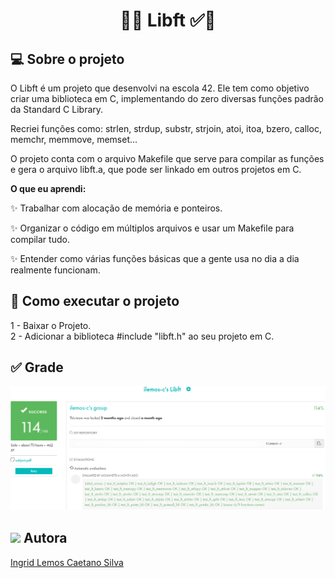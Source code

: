 <h1 align="center"> 
	  🚀✅ Libft ✅🚀
</h1>

## 💻 Sobre o projeto

O Libft é um projeto que desenvolvi na escola 42. Ele tem como objetivo criar uma biblioteca em C, implementando do zero diversas funções padrão da Standard C Library. 

Recriei funções como: strlen, strdup, substr, strjoin, atoi, itoa, bzero, calloc, memchr, memmove, memset...

O projeto conta com o arquivo Makefile que serve para compilar as funções e gera o arquivo libft.a, que pode ser linkado em outros projetos em C.

<strong>O que eu aprendi:</strong>

✨ Trabalhar com alocação de memória e ponteiros.

✨ Organizar o código em múltiplos arquivos e usar um Makefile para compilar tudo.

✨ Entender como várias funções básicas que a gente usa no dia a dia realmente funcionam.

## 🚀 Como executar o projeto

1 - Baixar o Projeto. <br>
2 - Adicionar a biblioteca #include "libft.h" ao seu projeto em C.

## ✅ Grade

![Web1](https://github.com/IngridLemosCaetano/libft/blob/main/libft.png)

## <img src="https://github.com/user-attachments/assets/c7002718-57e0-4c87-9a47-5c14e509d9ea" width="30px"/> Autora

<a href="https://br.linkedin.com/in/ingrid-lemos-caetano">
Ingrid Lemos Caetano Silva</a>
